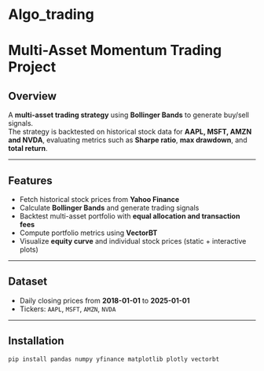 # Algo_trading
# Multi-Asset Momentum Trading Project

## Overview
A **multi-asset trading strategy** using **Bollinger Bands** to generate buy/sell signals.  
The strategy is backtested on historical stock data for **AAPL, MSFT, AMZN and NVDA**, evaluating metrics such as **Sharpe ratio**, **max drawdown**, and **total return**.

---

## Features
- Fetch historical stock prices from **Yahoo Finance**  
- Calculate **Bollinger Bands** and generate trading signals  
- Backtest multi-asset portfolio with **equal allocation and transaction fees**  
- Compute portfolio metrics using **VectorBT**  
- Visualize **equity curve** and individual stock prices (static + interactive plots)  

---

## Dataset
- Daily closing prices from **2018-01-01** to **2025-01-01**  
- Tickers: `AAPL`, `MSFT`, `AMZN`,  `NVDA`

---

## Installation
```bash
pip install pandas numpy yfinance matplotlib plotly vectorbt
